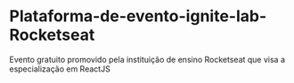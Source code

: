 # Plataforma-de-evento-ignite-lab-Rocketseat
Evento gratuito promovido pela instituição de ensino Rocketseat que visa a especialização em ReactJS
